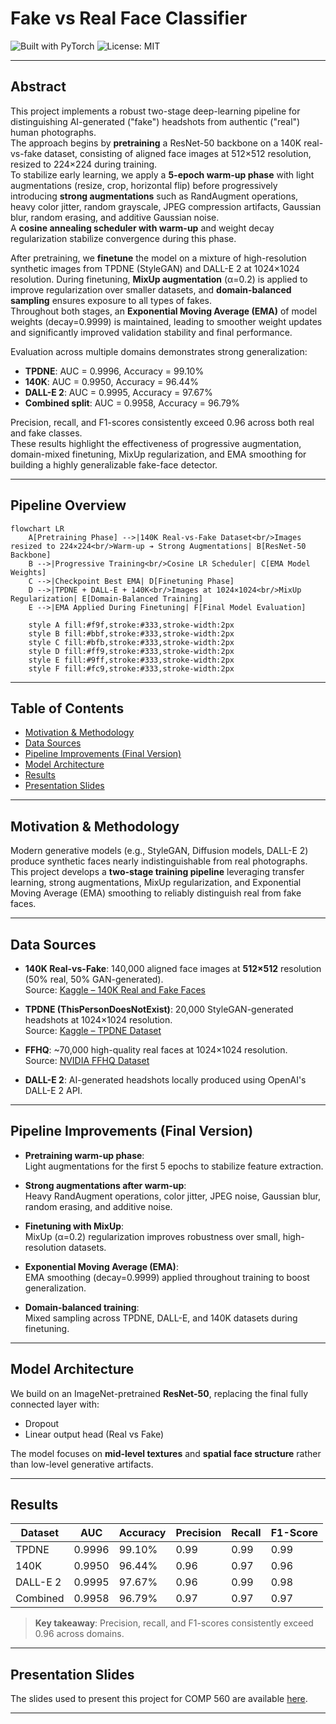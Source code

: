 # Fake vs Real Face Classifier

![Built with PyTorch](https://img.shields.io/badge/Built%20With-PyTorch-red.svg)  ![License: MIT](https://img.shields.io/badge/License-MIT-green.svg)

---

## Abstract

This project implements a robust two-stage deep-learning pipeline for distinguishing AI-generated ("fake") headshots from authentic ("real") human photographs.  
The approach begins by **pretraining** a ResNet-50 backbone on a 140K real-vs-fake dataset, consisting of aligned face images at 512×512 resolution, resized to 224×224 during training.  
To stabilize early learning, we apply a **5-epoch warm-up phase** with light augmentations (resize, crop, horizontal flip) before progressively introducing **strong augmentations** such as RandAugment operations, heavy color jitter, random grayscale, JPEG compression artifacts, Gaussian blur, random erasing, and additive Gaussian noise.  
A **cosine annealing scheduler with warm-up** and weight decay regularization stabilize convergence during this phase.

After pretraining, we **finetune** the model on a mixture of high-resolution synthetic images from TPDNE (StyleGAN) and DALL-E 2 at 1024×1024 resolution. During finetuning, **MixUp augmentation** (α=0.2) is applied to improve regularization over smaller datasets, and **domain-balanced sampling** ensures exposure to all types of fakes.  
Throughout both stages, an **Exponential Moving Average (EMA)** of model weights (decay=0.9999) is maintained, leading to smoother weight updates and significantly improved validation stability and final performance.

Evaluation across multiple domains demonstrates strong generalization:
- **TPDNE**: AUC = 0.9996, Accuracy = 99.10%
- **140K**: AUC = 0.9950, Accuracy = 96.44%
- **DALL-E 2**: AUC = 0.9995, Accuracy = 97.67%
- **Combined split**: AUC = 0.9958, Accuracy = 96.79%

Precision, recall, and F1-scores consistently exceed 0.96 across both real and fake classes.  
These results highlight the effectiveness of progressive augmentation, domain-mixed finetuning, MixUp regularization, and EMA smoothing for building a highly generalizable fake-face detector.

---

## Pipeline Overview

```mermaid
flowchart LR
    A[Pretraining Phase] -->|140K Real-vs-Fake Dataset<br/>Images resized to 224×224<br/>Warm-up ➔ Strong Augmentations| B[ResNet-50 Backbone]
    B -->|Progressive Training<br/>Cosine LR Scheduler| C[EMA Model Weights]
    C -->|Checkpoint Best EMA| D[Finetuning Phase]
    D -->|TPDNE + DALL-E + 140K<br/>Images at 1024×1024<br/>MixUp Regularization| E[Domain-Balanced Training]
    E -->|EMA Applied During Finetuning| F[Final Model Evaluation]

    style A fill:#f9f,stroke:#333,stroke-width:2px
    style B fill:#bbf,stroke:#333,stroke-width:2px
    style C fill:#bfb,stroke:#333,stroke-width:2px
    style D fill:#ff9,stroke:#333,stroke-width:2px
    style E fill:#9ff,stroke:#333,stroke-width:2px
    style F fill:#fc9,stroke:#333,stroke-width:2px
```

---

## Table of Contents

- [Motivation & Methodology](#motivation--methodology)
- [Data Sources](#data-sources)
- [Pipeline Improvements (Final Version)](#pipeline-improvements-final-version)
- [Model Architecture](#model-architecture)
- [Results](#results)
- [Presentation Slides](#presentation-slides)

---

## Motivation & Methodology  

Modern generative models (e.g., StyleGAN, Diffusion models, DALL-E 2) produce synthetic faces nearly indistinguishable from real photographs.  
This project develops a **two-stage training pipeline** leveraging transfer learning, strong augmentations, MixUp regularization, and Exponential Moving Average (EMA) smoothing to reliably distinguish real from fake faces.

---

## Data Sources

- **140K Real-vs-Fake**: 140,000 aligned face images at **512×512** resolution (50% real, 50% GAN-generated).  
  Source: [Kaggle – 140K Real and Fake Faces](https://www.kaggle.com/datasets/xhlulu/140k-real-and-fake-faces)

- **TPDNE (ThisPersonDoesNotExist)**: 20,000 StyleGAN-generated headshots at 1024×1024 resolution.  
  Source: [Kaggle – TPDNE Dataset](https://www.kaggle.com/datasets/almightyj/person-face-dataset-thispersondoesnotexist/data)

- **FFHQ**: ~70,000 high-quality real faces at 1024×1024 resolution.  
  Source: [NVIDIA FFHQ Dataset](https://github.com/NVlabs/ffhq-dataset)

- **DALL-E 2**: AI-generated headshots locally produced using OpenAI's DALL-E 2 API.

---

## Pipeline Improvements (Final Version)

- **Pretraining warm-up phase**:  
  Light augmentations for the first 5 epochs to stabilize feature extraction.

- **Strong augmentations after warm-up**:  
  Heavy RandAugment operations, color jitter, JPEG noise, Gaussian blur, random erasing, and additive noise.

- **Finetuning with MixUp**:  
  MixUp (α=0.2) regularization improves robustness over small, high-resolution datasets.

- **Exponential Moving Average (EMA)**:  
  EMA smoothing (decay=0.9999) applied throughout training to boost generalization.

- **Domain-balanced training**:  
  Mixed sampling across TPDNE, DALL-E, and 140K datasets during finetuning.

---

## Model Architecture

We build on an ImageNet-pretrained **ResNet-50**, replacing the final fully connected layer with:
- Dropout  
- Linear output head (Real vs Fake)

The model focuses on **mid-level textures** and **spatial face structure** rather than low-level generative artifacts.

---

## Results

| Dataset   | AUC    | Accuracy | Precision | Recall | F1-Score |
|-----------|--------|----------|-----------|--------|----------|
| TPDNE     | 0.9996 | 99.10%    | 0.99      | 0.99   | 0.99     |
| 140K      | 0.9950 | 96.44%    | 0.96      | 0.97   | 0.96     |
| DALL-E 2  | 0.9995 | 97.67%    | 0.96      | 0.99   | 0.98     |
| Combined  | 0.9958 | 96.79%    | 0.97      | 0.97   | 0.97     |

> **Key takeaway**: Precision, recall, and F1-scores consistently exceed 0.96 across domains.

---

## Presentation Slides

The slides used to present this project for COMP 560 are available [here](https://docs.google.com/presentation/d/192OlYnVC1KzR5nTisA6muCPcoLXFrG7LRQWAPVUIRsU/edit?usp=sharing).

---
